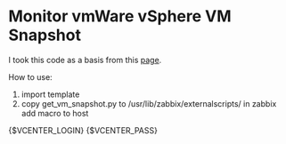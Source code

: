 # Monitor vmWare vSphere VM Snapshot
I took this code as a basis from this [page](https://vm.knutsson.it/2021/04/get-snapshot-informatin-using-python/).

How to use:

1. import template 
2. copy get_vm_snapshot.py to  /usr/lib/zabbix/externalscripts/
in zabbix add macro to host 

  {$VCENTER_LOGIN}
  {$VCENTER_PASS}
